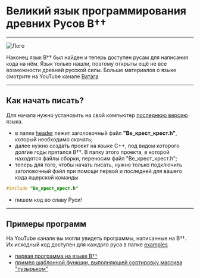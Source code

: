 # Великий язык программирования древних Русов В††

___

![Лого](https://sun9-35.userapi.com/impg/JMeZbK2RtwcUHV8PLS5Lizg8QRJ3cOUpons0IA/ImYNJDVqCh0.jpg?size=506x330&quality=96&sign=63f7c2f5af0678b205c0e48296ae4106&type=album)

Наконец язык В†† был найден и&nbsp;теперь доступен русам для написания кода на&nbsp;нём. Язык только нашли, поэтому открыты ещё не&nbsp;все возможности древней русской силы.
Больше материалов о&nbsp;языке смотрите на&nbsp;YouTube канале [Ватага](https://www.youtube.com/@VatagaRUS)

___ 

## Как начать писать?
Для начала нужно установить на&nbsp;свой компьютер [последнюю версию](https://github.com/KanatnikovMax/znanie-drevnix/blob/main/header/%D0%92%D0%B5_%D0%BA%D1%80%D0%B5%D1%81%D1%82_%D0%BA%D1%80%D0%B5%D1%81%D1%82.h) языка.
- в папке [header](https://github.com/KanatnikovMax/znanie-drevnix/tree/main/header) лежит заголовочный файл __"Ве_крест_крест.h"__, который необходимо скачать;
- далее нужно создать проект на языке C++, под видом которого долгие годы прятался В††. В&nbsp;папку этого проекта, в&nbsp;которой находятся файлы сборки, переносим файл "Ве_крест_крест.h";
- теперь для того, чтобы начать писать, нужно только подключить заголовочный файл при помощи первой и последней для вашего кода ящерской команды 
```C++
#include "Ве_крест_крест.h"
```
- пишем код во славу Руси!

___ 

## Примеры программ
На YouTube канале вы могли увидеть программы, написанные на&nbsp;В††. Их исходный код доступен для каждого руса в&nbsp;папке [examples](https://github.com/KanatnikovMax/znanie-drevnix/tree/main/examples)
- [первая программа на языке В††](https://github.com/KanatnikovMax/znanie-drevnix/blob/main/examples/%D0%A1%D0%BB%D0%B0%D0%B2%D0%B0_%D0%A0%D1%83%D1%81%D0%B8.cpp)
- [пример шаблонной функции, выполняющей сортировку массива "пузырьком"](https://github.com/KanatnikovMax/znanie-drevnix/blob/main/examples/%D0%A1%D0%BE%D1%80%D1%82%D0%B8%D1%80%D0%BE%D0%B2%D0%BE%D1%87%D0%BA%D0%B0.cpp)
